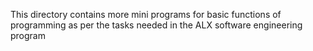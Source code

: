 This directory contains more mini programs for basic functions of programming as per the tasks needed in the ALX software engineering program
